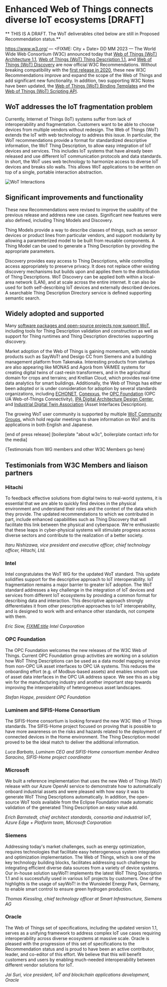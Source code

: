 # Enhanced Web of Things connects diverse IoT ecosystems [DRAFT]
** THIS IS A DRAFT. The WoT deliverables cited below are still in Proposed Recommendation status.**

https://www.w3.org/ — <FIXME: City + Date> DD MM 2023 — The World Wide Web Consortium (W3C) announced today that 
[Web of Things (WoT) Architecture 1.1](https://www.w3.org/TR/wot-architecture11/),
[Web of Things (WoT) Thing Description 1.1](https://www.w3.org/TR/wot-thing-description11/), 
and 
[Web of Things (WoT) Discovery](https://www.w3.org/TR/wot-discovery/)
are now official W3C Recommendations.
Without breaking compatibility with the [first release in 2020](https://www.w3.org/press-releases/2020/wot-rec/),
these new W3C Recommendations improve and expand the scope of the Web of Things
and add significant new functionality.
In addition, two supporting W3C Notes have been updated, the
[Web of Things (WoT) Binding Templates](https://www.w3.org/TR/wot-binding-templates/) 
and the
[Web of Things (WoT) Scripting API](https://www.w3.org/TR/wot-scripting-api/).

<!-- Why is it important? -->
## WoT addresses the IoT fragmentation problem
Currently, Internet of Things (IoT) systems suffer from lack of interoperability and fragmentation.
Customers want to be able to choose devices from multiple vendors without redesign.
The Web of Things (WoT) extends the IoT with web technology to address this issue.
In particular, the WoT recommendations provide a format for standardized descriptive information, 
the WoT Thing Description, to allow easy integration of IoT devices and services.
This includes IoT systems that have already been released and use different IoT 
communication protocols and data standards.
In short, the WoT uses web technology to harmonize access to diverse
IoT devices and breaks silo walls.
This allows WoT applications to be written on top of a single, portable interaction abstraction.

 <img src="https://www.w3.org/WoT/images/wot-mappings.png" class="img-responsive" alt="WoT Interactions" />

<!-- What is new? -->
## Significant improvements and functionality
These new Recommendations were revised to improve the usability of
the previous release and address new use cases. Significant new features were also defined,
including Thing Models and Discovery.

Thing Models provide a way to describe classes of things, such as sensor devices or product lines from particular vendors, and support modularity by allowing a parameterized model to be built from reusable components. A Thing Model can be used to generate a Thing Description by providing the appropriate parameters.

Discovery provides easy access to Thing Descriptions, while controlling access appropriately to preserve privacy.
It does not replace other existing discovery mechanisms but builds upon and applies them to the 
distribution of Thing Descriptions.
WoT Discovery can be applied both within a local-area network (LAN), and at scale across the entire internet.
It can also be used for both self-describing IoT devices and externally described devices.
A searchable Thing Description Directory service is defined supporting semantic search.

<!-- What is the impact? -->
## Widely adopted and supported
Many [software packages and open-source projects now support WoT](https://www.w3.org/WoT/developers/), including
tools for Thing Description validation and construction as well as support for Thing runtimes and 
Thing Description directories supporting discovery.

Market adoption of the Web of Things is gaining momentum, with notable products such as SayWoT! and Desigo CC from Siemens and a building management platform from Takenaka.
Interesting products from startups are also appearing like MONAS and Agorà from VAIMEE systems for creating digital twins of cast-resin transformers, and in the agricultural domain for crops and terrains; and Krellian Cloud, which provides real-time data analytics for smart buildings.
Additionally, the Web of Things has either been adopted or is under consideration for adoption by several standards organizations, including
[ECHONET](https://echonet.jp/english/), 
[Conexxus](https://www.conexxus.org/),
the [OPC Foundation](https://opcfoundation.org/) (OPC UA Web-of-Things Connectivity), 
[IPA Digital Architecture Design Center](https://www.ipa.go.jp/en/about/org/dadc/index.html), and [Industrial Digital Twin Association](https://industrialdigitaltwin.org/en/) (Asset Interfaces Description).

The growing WoT user community is supported by multiple [WoT Community Groups](https://www.w3.org/WoT/cg/), 
which hold regular meetings to share information on WoT and its applications in both English and Japanese.

[end of press release]
[boilerplate "about w3c", boilerplate contact info for the media]

{Testimonials from WG members and other W3C Members go here}

## Testimonials from W3C Members and liaison partners


### Hitachi
To feedback effective solutions from digital twins to real-world systems, it is essential that we are able to quickly find devices in the physical environment and understand their roles and the context of the data which they provide. 
The updated recommendations to which we contributed in part, include enhanced capabilities such as Thing Discovery that will facilitate this link between the physical and cyberspace. 
We're enthusiastic that these leaps in cyber-physical systems will stimulate progress across diverse sectors and contribute to the realization of a better society.

*Itaru Nishizawa, vice president and executive officer, chief technology officer, Hitachi, Ltd.*

### Intel
Intel congratulates the WoT WG for the updated WoT standard.  This update solidifies support for the descriptive approach to IoT interoperability.  IoT fragmentation remains a major barrier to greater IoT adoption.  The WoT standard addresses a key challenge in the integration of IoT devices and services from different IoT ecosystems by providing a common format for describing data and interaction.   This descriptive approach strongly differentiates it from other prescriptive approaches to IoT interoperability, and is designed to work with and enhance other standards, not compete with them.

*Eric Siow, <FIXME:title> Intel Corporation*

### OPC Foundation
The OPC Foundation welcomes the new releases of the W3C Web of Things. Current OPC Foundation group activities are working on a solution how WoT Thing Descriptions can be used as a data model mapping service from non-OPC UA asset interfaces to OPC UA systems. This reduces the onboarding effort (e.g. of Modbus-based assets) and enables smooth use of asset data interfaces in the OPC UA address space. We see this as a big win for the manufacturing industry and another important step towards improving the interoperability of heterogeneous asset landscapes.

*Stefan Hoppe, president OPC Foundation*

### Luminem and SIFIS-Home Consortium 
The SIFIS-Home consortium is looking forward the new W3C Web of Things
standards. The SIFIS-Home project focused on proving that is possible to
have more awareness on the risks and hazards related to the deployment
of connected devices in the Home environment. The Thing Description
model proved to be the ideal match to deliver the additional information.

*Luca Barbato, Luminem CEO and SIFIS-Home consortium member*
*Andrea Saracino, SIFIS-Home project coordinator*

### Microsoft
We built a reference implementation that uses the new Web of Things (WoT) release with our Azure OpenAI service to demonstrate how to automatically onboard industrial assets and were pleased with how easy it was to generate WoT Thing Descriptions automatically. In addition, the open-source WoT tools available from the Eclipse Foundation made automatic validation of the generated Thing Description an easy value add.

*Erich Barnstedt, chief architect standards, consortia and industrial IoT, Azure Edge + Platform team, Microsoft Corporation*

### Siemens
Addressing today's market challenges, such as energy optimization, requires technologies that facilitate easy heterogeneous system integration and optimization implementation. The Web of Things, which is one of the key technology building blocks, facilitates addressing such challenges by integrating efficient diverse data sources from a variety of device systems. Our in-house solution sayWoT! implements the latest WoT Thing Description 1.1 and is successfully used in various IoT projects by customers. One of the highlights is the usage of sayWoT! in the Wunsiedel Energy Park, Germany, to enable smart control to ensure green hydrogen production.

*Thomas Kiessling, chief technology officer at Smart Infrastructure, Siemens AG*

### Oracle

The Web of Things set of specifications, including the updated version 1.1, serves as a unifying framework to address complex IoT use cases requiring interoperability across diverse ecosystems at massive scale. Oracle is pleased with the progression of this set of specifications to the Recommendation status and is proud to have been an active contributor, leader, and co-editor of this effort. We believe that this will benefit customers and users by enabling much-needed interoperability between different vendor solutions for IoT.  

*Jai Suri, vice president, IoT and blockchain applications development, Oracle*

